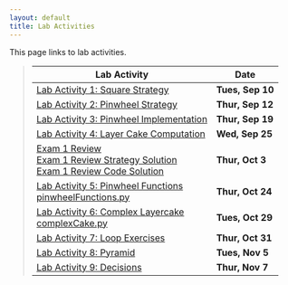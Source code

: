 ```yaml
---
layout: default
title: Lab Activities
---
```


This page links to lab activities.


> Lab Activity                                               |        Date      |
> ---------------------------------------------------------- | ---------------- |
> [Lab Activity 1: Square Strategy](CS100_Lab1.pdf)          | **Tues, Sep 10** |
> [Lab Activity 2: Pinwheel Strategy](CS100_Lab2.pdf)        | **Thur, Sep 12** |
> [Lab Activity 3: Pinwheel Implementation](CS100_Lab3.pdf)  | **Thur, Sep 19** |
> [Lab Activity 4: Layer Cake Computation](CS100_Lab4.pdf)   | **Wed, Sep 25**  |
> [Exam 1 Review](CS100_Exam1Review.pdf) <br /> [Exam 1 Review Strategy Solution](CS100_Exam1Review_Strategy.pdf) <br /> [Exam 1 Review Code Solution](CS100_Exam1Review_Code.py)                         | **Thur, Oct 3**  |
> [Lab Activity 5: Pinwheel Functions](CS100_Lab5.pdf) <br /> [pinwheelFunctions.py](src/pinwheelFunctions.py)             | **Thur, Oct 24** |
> [Lab Activity 6: Complex Layercake](CS100_Lab6.pdf) <br /> [complexCake.py](src/complexCake.py)                         | **Tues, Oct 29** |
> [Lab Activity 7: Loop Exercises](CS100_Lab7.pdf)           | **Thur, Oct 31** |
> [Lab Activity 8: Pyramid](CS100_Lab8.pdf)                  | **Tues, Nov 5**  |
> [Lab Activity 9: Decisions](CS100_Lab9.pdf)                | **Thur, Nov 7** |

<!--
> [Lab Activity 3: Pinwheel Implementation](CPADS_Lab3.pdf)  | **Fri, Sep 28** |
> [Lab Activity 4: Layer Cake Computation](CPADS_Lab4.pdf)   | **Wed, Oct 3**  |
> [Exam 1 Review: Diamond](CPADS_Exam1Review.pdf) <br> [Solution: Strategy](CPADS_Exam1Review_Strategy.pdf) <br> [Solution: Code](CPADS_Exam1Review_Code.py)                             | **Wed, Oct 17**  
> [Lab Activity 5: Pinwheel Functions](CPADS_Lab5.pdf) <br /> [pinwheelFunctions.py](src/pinwheelFunctions.py)  | **Fri, Oct 26** |
> [Lab Activity 6: Loop Exercises](CPADS_Lab6.pdf)           | **Wed, Oct 31** |
> [Lab Activity 7: Pyramid Strategy](CPADS_Lab7.pdf)         | **Fri, Nov 2**  |
> [Lab Activity 8: Decisions](CPADS_Lab8.pdf)                | **Wed, Nov 14** |
> [Lab Activity 9: Conditional Iteration](CPADS_Lab9.pdf)    | **Fri, Nov 16** |

 <br> [Exam 1 Skeleton Code](src/exam01.py)
> [Final Exam Skeleton Code](src/exam02.py)                  | **Fri, Dec 14** |
-->